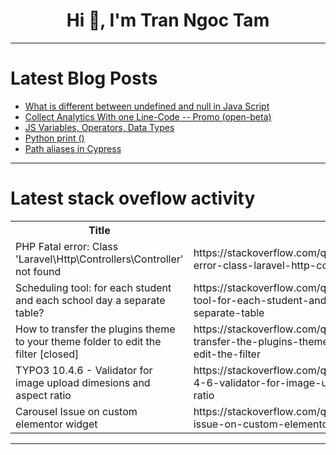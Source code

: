 <h1 align="center">Hi 👋, I'm Tran Ngoc Tam</h1>

---

# Latest Blog Posts 
<!-- BLOG-POST-LIST:START -->
- [What is different between undefined and null in Java Script](https://dev.to/noah-00/what-is-different-between-undefined-and-null-in-java-script-1mdf)
- [Collect Analytics With one Line-Code -- Promo &lpar;open-beta&rpar;](https://dev.to/litlyx-org/collect-analytics-with-one-line-code-promo-open-beta-4468)
- [JS Variables, Operators, Data Types](https://dev.to/webdemon/js-variables-operators-data-types-12of)
- [Python print &lpar;&rpar;](https://dev.to/karthick_selvam/python-print--546e)
- [Path aliases in Cypress](https://dev.to/msbhikhe/path-aliases-in-cypress-47ao)
<!-- BLOG-POST-LIST:END -->

---

# Latest stack oveflow activity
<table>
  <tr><th>Title</th><th>Link</th></tr>
  <!-- STACKOVERFLOW:START --><tr><td>PHP Fatal error: Class &#39;Laravel\Http\Controllers\Controller&#39; not found</td><td>https://stackoverflow.com/questions/78730495/php-fatal-error-class-laravel-http-controllers-controller-not-found</td></tr><tr><td>Scheduling tool: for each student and each school day a separate table?</td><td>https://stackoverflow.com/questions/78730429/scheduling-tool-for-each-student-and-each-school-day-a-separate-table</td></tr><tr><td>How to transfer the plugins theme to your theme folder to edit the filter [closed]</td><td>https://stackoverflow.com/questions/78730245/how-to-transfer-the-plugins-theme-to-your-theme-folder-to-edit-the-filter</td></tr><tr><td>TYPO3 10.4.6 - Validator for image upload dimesions and aspect ratio</td><td>https://stackoverflow.com/questions/78730220/typo3-10-4-6-validator-for-image-upload-dimesions-and-aspect-ratio</td></tr><tr><td>Carousel Issue on custom elementor widget</td><td>https://stackoverflow.com/questions/78730208/carousel-issue-on-custom-elementor-widget</td></tr><!-- STACKOVERFLOW:END -->
</table>

---


